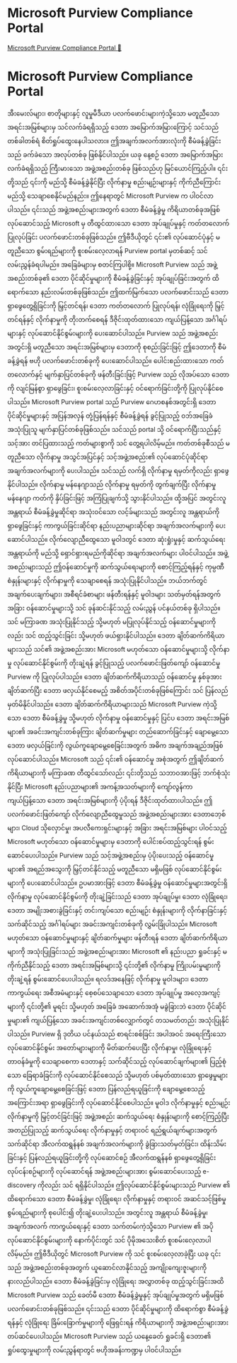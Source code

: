 # Microsoft Purview Compliance Portal

[Microsoft Purview Compliance Portal 🔗](https://www.coursera.org/learn/microsoft-sc-900-exam-preparation-and-practice/lecture/yXslk/microsoft-purview-compliance-portal)

# Microsoft Purview Compliance Portal

အီးမေးလ်များ၊ စာတိုများနှင့် လူမှုမီဒီယာ ပလက်ဖောင်းများကဲ့သို့သော မတူညီသော အရင်းအမြစ်များမှ သင်လက်ခံရရှိသည့် ဒေတာ အမြောက်အမြားကြောင့် သင်သည် တစ်ခါတစ်ရံ စိတ်ရှုပ်ထွေးနေပါသလား။ ဤအချက်အလက်အားလုံးကို စီမံခန့်ခွဲခြင်းသည် ခက်ခဲသော အလုပ်တစ်ခု ဖြစ်နိုင်ပါသည်။ ယခု နေ့စဉ် ဒေတာ အမြောက်အမြား လက်ခံရရှိသည့် ကြီးမားသော အဖွဲ့အစည်းတစ်ခု ဖြစ်သည်ဟု မြင်ယောင်ကြည့်ပါ။ ၎င်းတို့သည် ၎င်းကို မည်သို့ စီမံခန့်ခွဲနိုင်ပြီး လိုက်နာမှု စည်းမျဉ်းများနှင့် ကိုက်ညီကြောင်း မည်သို့ သေချာစေနိုင်မည်နည်း။ ဤနေရာတွင် Microsoft Purview က ပါဝင်လာပါသည်။ ၎င်းသည် အဖွဲ့အစည်းများအတွက် ဒေတာ စီမံခန့်ခွဲမှု ကိရိယာတစ်ခုအဖြစ် လုပ်ဆောင်သည့် Microsoft မှ တီထွင်ထားသော ဒေတာ အုပ်ချုပ်မှုနှင့် ကတ်တလောက် ပြုလုပ်ခြင်း ပလက်ဖောင်းတစ်ခုဖြစ်သည်။ ဤဗီဒီယိုတွင် ၎င်း၏ လုပ်ဆောင်ပုံနှင့် မတူညီသော စွမ်းရည်များကို စူးစမ်းလေ့လာရန် Purview portal မှတစ်ဆင့် သင် လမ်းညွှန်ခံရပါမည်။ အခြေခံများမှ စတင်ကြပါစို့။ Microsoft Purview သည် အဖွဲ့အစည်းတစ်ခု၏ ဒေတာ ပိုင်ဆိုင်မှုများကို စီမံခန့်ခွဲခြင်းနှင့် အုပ်ချုပ်ခြင်းအတွက် ထိရောက်သော နည်းလမ်းတစ်ခုဖြစ်သည်။ ဤထက်မြက်သော ပလက်ဖောင်းသည် ဒေတာ ရှာဖွေတွေ့ရှိခြင်းကို မြှင့်တင်ရန်၊ ဒေတာ ကတ်တလောက် ပြုလုပ်ရန်၊ လုံခြုံရေးကို မြှင့်တင်ရန်နှင့် လိုက်နာမှုကို တိုးတက်စေရန် ဒီဇိုင်းထုတ်ထားသော ကျယ်ပြန့်သော အင်္ဂါရပ်များနှင့် လုပ်ဆောင်နိုင်စွမ်းများကို ပေးဆောင်ပါသည်။ Purview သည် အဖွဲ့အစည်းအတွင်းရှိ မတူညီသော အရင်းအမြစ်များမှ ဒေတာကို စုစည်းခြင်းဖြင့် ဤဒေတာကို စီမံခန့်ခွဲရန် ဗဟို ပလက်ဖောင်းတစ်ခုကို ပေးဆောင်ပါသည်။ ပေါင်းစည်းထားသော ကတ်တလောက်နှင့် မျက်နှာပြင်တစ်ခုကို ဖန်တီးခြင်းဖြင့် Purview သည် လိုအပ်သော ဒေတာကို လျင်မြန်စွာ ရှာဖွေခြင်း၊ စူးစမ်းလေ့လာခြင်းနှင့် ဝင်ရောက်ခြင်းတို့ကို ပြုလုပ်နိုင်စေပါသည်။ Microsoft Purview portal သည် Purview ဂေဟစနစ်အတွင်းရှိ ဒေတာ ပိုင်ဆိုင်မှုများနှင့် အပြန်အလှန် တုံ့ပြန်ရန်နှင့် စီမံခန့်ခွဲရန် ခွင့်ပြုသည့် ဝဘ်အခြေခံ အသုံးပြုသူ မျက်နှာပြင်တစ်ခုဖြစ်သည်။ သင်သည် portal သို့ ဝင်ရောက်ပြီးသည်နှင့် သင့်အား တင်ပြထားသည့် ကတ်များစွာကို သင် တွေ့ရပါလိမ့်မည်။ ကတ်တစ်ခုစီသည် မတူညီသော လိုက်နာမှု အသွင်အပြင်နှင့် သင့်အဖွဲ့အစည်း၏ လုပ်ဆောင်ပုံဆိုင်ရာ အချက်အလက်များကို ပေးပါသည်။ သင်သည် လက်ရှိ လိုက်နာမှု ရမှတ်ကိုလည်း ရှာဖွေနိုင်ပါသည်။ လိုက်နာမှု မန်နေဂျာသည် လိုက်နာမှု ရမှတ်ကို တွက်ချက်ပြီး လိုက်နာမှု မန်နေဂျာ ကတ်ကို နှိပ်ခြင်းဖြင့် အကြံပြုချက်သို့ သွားနိုင်ပါသည်။ ထို့အပြင် အတွင်းလူ အန္တရာယ် စီမံခန့်ခွဲမှုဆိုင်ရာ အသုံးဝင်သော လင့်ခ်များသည် အတွင်းလူ အန္တရာယ်ကို ရှာဖွေခြင်းနှင့် ကာကွယ်ခြင်းဆိုင်ရာ နည်းပညာများဆိုင်ရာ အချက်အလက်များကို ပေးဆောင်ပါသည်။ လိုက်လျောညီထွေသော မူဝါဒတွင် ဒေတာ ဆုံးရှုံးမှုနှင့် ဆက်သွယ်ရေး အန္တရာယ်ကို မည်သို့ ရှောင်ရှားရမည်ကိုဆိုင်ရာ အချက်အလက်များ ပါဝင်ပါသည်။ အဖွဲ့အစည်းများသည် ဤဝန်ဆောင်မှုကို ဆက်သွယ်ရေးများကို စောင့်ကြည့်ရန်နှင့် ကုမ္ပဏီ စံနှုန်းများနှင့် လိုက်နာမှုကို သေချာစေရန် အသုံးပြုနိုင်ပါသည်။ ဘယ်ဘက်တွင် အချက်ပေးချက်များ၊ အစီရင်ခံစာများ ဖန်တီးရန်နှင့် မူဝါဒများ သတ်မှတ်ရန်အတွက် အခြား ဝန်ဆောင်မှုများသို့ သင် ခုန်ဆင်းနိုင်သည့် လမ်းညွှန် ပင်နယ်တစ်ခု ရှိပါသည်။ သင် မကြာခဏ အသုံးပြုနိုင်သည့် သို့မဟုတ် မပြုလုပ်နိုင်သည့် ဝန်ဆောင်မှုများကိုလည်း သင် ထည့်သွင်းခြင်း သို့မဟုတ် ဖယ်ရှားနိုင်ပါသည်။ ဒေတာ ချိတ်ဆက်ကိရိယာများသည် သင်၏ အဖွဲ့အစည်းအား Microsoft မဟုတ်သော ဝန်ဆောင်မှုများသို့ လိုက်နာမှု လုပ်ဆောင်နိုင်စွမ်းကို တိုးချဲ့ရန် ခွင့်ပြုသည့် ပလက်ဖောင်းဖြတ်ကျော် ဝန်ဆောင်မှု Purview ကို ပြုလုပ်ပါသည်။ ဒေတာ ချိတ်ဆက်ကိရိယာသည် ဝန်ဆောင်မှု နှစ်ခုအား ချိတ်ဆက်ပြီး ဒေတာ ဖလှယ်နိုင်စေမည့် အစိတ်အပိုင်းတစ်ခုဖြစ်ကြောင်း သင် ပြန်လည်မှတ်မိနိုင်ပါသည်။ ဒေတာ ချိတ်ဆက်ကိရိယာများသည် Microsoft Purview ကဲ့သို့သော ဒေတာ စီမံခန့်ခွဲမှု သို့မဟုတ် လိုက်နာမှု ဝန်ဆောင်မှုနှင့် ပြင်ပ ဒေတာ အရင်းအမြစ်များ၏ အခင်းအကျင်းတစ်ခုကြား ချိတ်ဆက်မှုများ တည်ဆောက်ခြင်းနှင့် ချောမွေ့သော ဒေတာ ဖလှယ်ခြင်းကို လွယ်ကူချောမွေ့စေခြင်းအတွက် အဓိက အချက်အချည်အဖြစ် လုပ်ဆောင်ပါသည်။ Microsoft သည် ၎င်း၏ ဝန်ဆောင်မှု အစုံအတွက် ဤချိတ်ဆက်ကိရိယာများကို မကြာခဏ တီထွင်သော်လည်း ၎င်းတို့သည် သဘာဝအားဖြင့် ဘက်စုံသုံးနိုင်ပြီး Microsoft နည်းပညာများ၏ အကန့်အသတ်များကို ကျော်လွန်ကာ ကျယ်ပြန့်သော ဒေတာ အရင်းအမြစ်များကို ပံ့ပိုးရန် ဒီဇိုင်းထုတ်ထားပါသည်။ ဤ ပလက်ဖောင်းဖြတ်ကျော် လိုက်လျောညီထွေမှုသည် အဖွဲ့အစည်းများအား ဒေတာဘေ့စ်များ၊ Cloud သိုလှောင်မှု၊ အပလီကေးရှင်းများနှင့် အခြား အရင်းအမြစ်များ ပါဝင်သည့် Microsoft မဟုတ်သော ဝန်ဆောင်မှုများမှ ဒေတာကို ပေါင်းစပ်ထည့်သွင်းရန် စွမ်းဆောင်ပေးပါသည်။ Purview သည် သင့်အဖွဲ့အစည်းမှ ပံ့ပိုးပေးသည့် ဝန်ဆောင်မှုများ၏ အရည်အသွေးကို မြှင့်တင်နိုင်သည့် မတူညီသော မရှိမဖြစ် လုပ်ဆောင်နိုင်စွမ်းများကို ပေးဆောင်ပါသည်။ ဥပမာအားဖြင့် ဒေတာ စီမံခန့်ခွဲမှု ဝန်ဆောင်မှုများအတွင်းရှိ လိုက်နာမှု လုပ်ဆောင်နိုင်စွမ်းကို တိုးချဲ့ခြင်းသည် ဒေတာ အုပ်ချုပ်မှု၊ ဒေတာ လုံခြုံရေး၊ ဒေတာ အမျိုးအစားခွဲခြင်းနှင့် တင်းကျပ်သော စည်းမျဉ်း စံနှုန်းများကို လိုက်နာခြင်းနှင့် သက်ဆိုင်သည့် အင်္ဂါရပ်များ အခင်းအကျင်းတစ်ခုကို လွှမ်းခြုံပါသည်။ Microsoft မဟုတ်သော ဝန်ဆောင်မှုများနှင့် ချိတ်ဆက်မှုများ ဖန်တီးရန် ဒေတာ ချိတ်ဆက်ကိရိယာများကို အသုံးပြုခြင်းသည် အဖွဲ့အစည်းများအား Microsoft ၏ နည်းပညာ ရှုခင်းနှင့် မကိုက်ညီနိုင်သည့် ဒေတာ အရင်းအမြစ်များသို့ ၎င်းတို့၏ လိုက်နာမှု ကြိုးပမ်းမှုများကို တိုးချဲ့ရန် စွမ်းဆောင်ပေးပါသည်။ ရလဒ်အနေဖြင့် လိုက်နာမှု မူဝါဒများ၊ ဒေတာ ကာကွယ်ရေး အစီအမံများနှင့် စေ့စပ်သေချာသော ဒေတာ အုပ်ချုပ်မှု အလေ့အကျင့်များကို ၎င်းတို့၏ မူရင်း သို့မဟုတ် အခြေခံ အဆောက်အအုံ မခွဲခြားဘဲ ဒေတာ ပိုင်ဆိုင်မှုများ၏ ကျယ်ပြန့်သော အခင်းအကျင်းတစ်လျှောက်တွင် တသမတ်တည်း အသုံးပြုနိုင်ပါသည်။ Purview ရှိ ဒုတိယ ပင်နယ်သည် စာရင်းစစ်ခြင်း အပါအဝင် အရေးကြီးသော လုပ်ဆောင်နိုင်စွမ်း အတော်များများကို မိတ်ဆက်ပေးပြီး လိုက်နာမှု၊ လုံခြုံရေးနှင့် တာဝန်ခံမှုကို သေချာစေကာ ဒေတာနှင့် သက်ဆိုင်သည့် လုပ်ဆောင်ချက်များ၏ ပြည့်စုံသော ခြေရာခံခြင်းကို လုပ်ဆောင်နိုင်စေသည် သို့မဟုတ် ပစ်မှတ်ထားသော ရှာဖွေမှုများကို လွယ်ကူချောမွေ့စေခြင်းဖြင့် ဒေတာ ပြန်လည်ရယူခြင်းကို ချောမွေ့စေသည့် အကြောင်းအရာ ရှာဖွေခြင်းကို လုပ်ဆောင်နိုင်စေပါသည်။ မူဝါဒ လိုက်နာမှုနှင့် စည်းမျဉ်း လိုက်နာမှုကို မြှင့်တင်ခြင်းဖြင့် အဖွဲ့အစည်း ဆက်သွယ်ရေး စံနှုန်းများကို စောင့်ကြည့်ပြီး အတည်ပြုသည့် ဆက်သွယ်ရေး လိုက်နာမှုနှင့် တရားဝင် ရည်ရွယ်ချက်များအတွက် သက်ဆိုင်ရာ အီလက်ထရွန်နစ် အချက်အလက်များကို ခွဲခြားသတ်မှတ်ခြင်း၊ ထိန်းသိမ်းခြင်းနှင့် ပြန်လည်ရယူခြင်းတို့ကို လုပ်ဆောင်စဉ် အီလက်ထရွန်နစ် ရှာဖွေတွေ့ရှိခြင်း လုပ်ငန်းစဉ်များကို လုပ်ဆောင်ရန် အဖွဲ့အစည်းများအား စွမ်းဆောင်ပေးသည့် e-discovery ကိုလည်း သင် ရရှိနိုင်ပါသည်။ ဤလုပ်ဆောင်နိုင်စွမ်းများသည် Purview ၏ ထိရောက်သော ဒေတာ စီမံခန့်ခွဲမှု၊ လုံခြုံရေး၊ လိုက်နာမှုနှင့် တရားဝင် အဆင်သင့်ဖြစ်မှု စွမ်းရည်များကို စုပေါင်း၍ တိုးချဲ့ပေးပါသည်။ အတွင်းလူ အန္တရာယ် စီမံခန့်ခွဲမှု၊ အချက်အလက် ကာကွယ်ရေးနှင့် ဒေတာ သက်တမ်းကဲ့သို့သော Purview ၏ အပို လုပ်ဆောင်နိုင်စွမ်းများကို နောက်ပိုင်းတွင် သင် ပိုမိုအသေးစိတ် စူးစမ်းလေ့လာပါလိမ့်မည်။ ဤဗီဒီယိုတွင် Microsoft Purview ကို သင် စူးစမ်းလေ့လာခဲ့ပြီး ယခု ၎င်းသည် အဖွဲ့အစည်းတစ်ခုအတွက် ယူဆောင်လာနိုင်သည့် အကျိုးကျေးဇူးများကို နားလည်ပါသည်။ ဒေတာ စီမံခန့်ခွဲခြင်းမှ လုံခြုံရေး အလွှာတစ်ခု ထည့်သွင်းခြင်းအထိ Microsoft Purview သည် ခေတ်မီ ဒေတာ စီမံခန့်ခွဲမှုနှင့် အုပ်ချုပ်မှုအတွက် မရှိမဖြစ် ပလက်ဖောင်းတစ်ခုဖြစ်သည်။ ၎င်းသည် ဒေတာ ပိုင်ဆိုင်မှုများကို ထိရောက်စွာ စီမံခန့်ခွဲရန်နှင့် လုံခြုံရေး ခြိမ်းခြောက်မှုများကို ဖြေရှင်းရန် ကိရိယာများကို အဖွဲ့အစည်းများအား တပ်ဆင်ပေးပါသည်။ Microsoft Purview သည် ယနေ့ခေတ် ရှုခင်းရှိ ဒေတာ၏ ရှုပ်ထွေးမှုများကို လမ်းညွှန်ရာတွင် ဗဟိုအခန်းကဏ္ဍမှ ပါဝင်ပါသည်။
